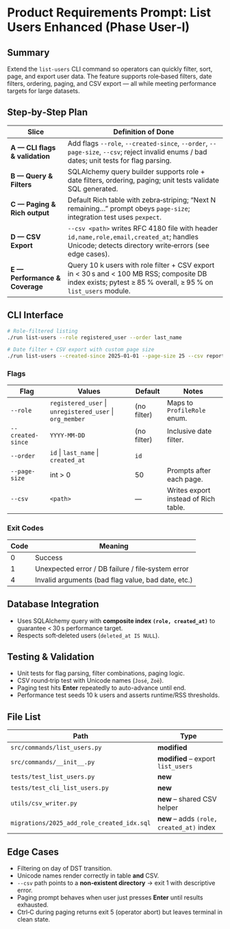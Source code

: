 # Product Requirements Prompt: List Users Enhanced (Phase User‑I)

## Summary

Extend the `list-users` CLI command so operators can quickly filter, sort, page, and export user data. The feature supports role‑based filters, date filters, ordering, paging, and CSV export — all while meeting performance targets for large datasets.

## Step‑by‑Step Plan

| Slice                          | Definition of Done                                                                                                                                          |
| ------------------------------ | ----------------------------------------------------------------------------------------------------------------------------------------------------------- |
| **A — CLI flags & validation** | Add flags `--role`, `--created-since`, `--order`, `--page-size`, `--csv`; reject invalid enums / bad dates; unit tests for flag parsing.                    |
| **B — Query & Filters**        | SQLAlchemy query builder supports role + date filters, ordering, paging; unit tests validate SQL generated.                                                 |
| **C — Paging & Rich output**   | Default Rich table with zebra‑striping; “Next N remaining…” prompt obeys `page-size`; integration test uses `pexpect`.                                      |
| **D — CSV Export**             | `--csv <path>` writes RFC 4180 file with header `id,name,role,email,created_at`; handles Unicode; detects directory write‑errors (see edge cases).          |
| **E — Performance & Coverage** | Query 10 k users with role filter + CSV export in < 30 s and < 100 MB RSS; composite DB index exists; pytest ≥ 85 % overall, ≥ 95 % on `list_users` module. |

## CLI Interface

```bash
# Role‑filtered listing
./run list-users --role registered_user --order last_name

# Date filter + CSV export with custom page size
./run list-users --created-since 2025-01-01 --page-size 25 --csv reports/active_users.csv
```

### Flags

| Flag              | Values                                                   | Default     | Notes                                |
| ----------------- | -------------------------------------------------------- | ----------- | ------------------------------------ |
| `--role`          | `registered_user` \| `unregistered_user` \| `org_member` | (no filter) | Maps to `ProfileRole` enum.          |
| `--created-since` | `YYYY-MM-DD`                                             | (no filter) | Inclusive date filter.               |
| `--order`         | `id` \| `last_name` \| `created_at`                      | `id`        |                                      |
| `--page-size`     | int > 0                                                  | 50          | Prompts after each page.             |
| `--csv`           | `<path>`                                                 | —           | Writes export instead of Rich table. |

### Exit Codes

| Code | Meaning                                            |
| ---- | -------------------------------------------------- |
| 0    | Success                                            |
| 1    | Unexpected error / DB failure / file‑system error  |
| 4    | Invalid arguments (bad flag value, bad date, etc.) |

## Database Integration

- Uses SQLAlchemy query with **composite index `(role, created_at)`** to guarantee < 30 s performance target.
- Respects soft‑deleted users (`deleted_at IS NULL`).

## Testing & Validation

- Unit tests for flag parsing, filter combinations, paging logic.
- CSV round‑trip test with Unicode names (`José`, `Zoë`).
- Paging test hits **Enter** repeatedly to auto-advance until end.
- Performance test seeds 10 k users and asserts runtime/RSS thresholds.

## File List

| Path                                       | Type                                      |
| ------------------------------------------ | ----------------------------------------- |
| `src/commands/list_users.py`               | **modified**                              |
| `src/commands/__init__.py`                 | **modified** – export `list_users`        |
| `tests/test_list_users.py`                 | **new**                                   |
| `tests/test_cli_list_users.py`             | **new**                                   |
| `utils/csv_writer.py`                      | **new** – shared CSV helper               |
| `migrations/2025_add_role_created_idx.sql` | **new** – adds `(role, created_at)` index |

## Edge Cases

- Filtering on day of DST transition.
- Unicode names render correctly in table **and** CSV.
- `--csv` path points to a **non‑existent directory** → exit 1 with descriptive error.
- Paging prompt behaves when user just presses **Enter** until results exhausted.
- Ctrl‑C during paging returns exit 5 (operator abort) but leaves terminal in clean state.
